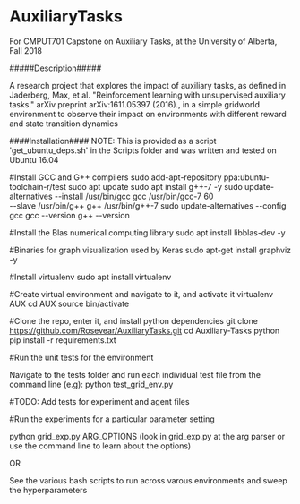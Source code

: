 # AuxiliaryTasks
For CMPUT701 Capstone on Auxiliary Tasks, at the University of Alberta, Fall 2018

#####Description#####

A research project that explores the impact of auxiliary tasks, as defined in Jaderberg, Max, et al. "Reinforcement learning with unsupervised auxiliary tasks." arXiv preprint arXiv:1611.05397 (2016).,
in a simple gridworld environment to observe their impact on environments with different reward and state transition dynamics

####Installation####
NOTE: This is provided as a script 'get_ubuntu_deps.sh' in the Scripts folder and was written and tested on Ubuntu 16.04

#Install GCC and G++ compilers
sudo add-apt-repository ppa:ubuntu-toolchain-r/test
sudo apt update
sudo apt install g++-7 -y
sudo update-alternatives --install /usr/bin/gcc gcc /usr/bin/gcc-7 60 \
                         --slave /usr/bin/g++ g++ /usr/bin/g++-7
sudo update-alternatives --config gcc
gcc --version
g++ --version

#Install the Blas numerical computing library
sudo apt install libblas-dev -y

#Binaries for graph visualization used by Keras
sudo apt-get install graphviz -y

#Install virtualenv
sudo apt install virtualenv

#Create virtual environment and navigate to it, and activate it
virtualenv AUX
cd AUX
source bin/activate

#Clone the repo, enter it, and install python dependencies
git clone https://github.com/Rosevear/AuxiliaryTasks.git
cd Auxiliary-Tasks
python pip install -r requirements.txt


#Run the unit tests for the environment

Navigate to the tests folder and run each individual test file from the command line (e.g): python test_grid_env.py

#TODO: Add tests for experiment and agent files

#Run the experiments for a particular parameter setting 

python grid_exp.py ARG_OPTIONS (look in grid_exp.py at the arg parser or use the command line to learn about the options)

OR

See the various bash scripts to run across varous environments and sweep the hyperparameters

